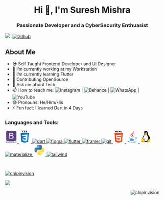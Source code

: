 <h1 align="center">Hi 👋, I'm Suresh Mishra</h1>
<h3 align="center">Passionate Developer and a CyberSecurity Enthuasist</h3>

![](https://visitor-badge.laobi.icu/badge?page_id=chipinvision.chipinvision)&nbsp;&nbsp;[![Github](https://img.shields.io/github/followers/chipinvision?label=Follow&style=social)](https://github.com/chipinvision)&nbsp;&nbsp;


## About Me

   - 😎 Self Taught Frontend Developer and UI Designer
   - 🔭 I’m currently working at my Workstation
   - 🌱 I’m currently learning Flutter
   - 🤔 Contributing OpenSource
   - 💬 Ask me about Tech
   - 📫 How to reach me: 
            ![Instagram](https://www.instagram.com/invisionchip) 
          | ![Behance](https://www.behance.net/invisionch9c6f)
          | ![WhatsApp](https://api.whatsapp.com/send?phone=%20919437007938&text=&source=&data=app_absent=)
          | ![YouTube](https://www.youtube.com/channel/UCafeVMVotqWH7jKOR5wzoYA)
   - 😄 Pronouns: He/Him/His
   - ⚡ Fun fact: I learned Dart in 4 Days

<h3 align="left">Languages and Tools:</h3>

<p align="left"> <a href="https://getbootstrap.com" target="_blank"> <img src="https://raw.githubusercontent.com/devicons/devicon/master/icons/bootstrap/bootstrap-plain-wordmark.svg" alt="bootstrap" width="40" height="40"/> </a> <a href="https://www.w3schools.com/css/" target="_blank"> <img src="https://raw.githubusercontent.com/devicons/devicon/master/icons/css3/css3-original-wordmark.svg" alt="css3" width="40" height="40"/> </a> <a href="https://dart.dev" target="_blank"> <img src="https://www.vectorlogo.zone/logos/dartlang/dartlang-icon.svg" alt="dart" width="40" height="40"/> </a> <a href="https://www.figma.com/" target="_blank"> <img src="https://www.vectorlogo.zone/logos/figma/figma-icon.svg" alt="figma" width="40" height="40"/> </a> <a href="https://flutter.dev" target="_blank"> <img src="https://www.vectorlogo.zone/logos/flutterio/flutterio-icon.svg" alt="flutter" width="40" height="40"/> </a> <a href="https://www.framer.com/" target="_blank"> <img src="https://www.vectorlogo.zone/logos/framer/framer-icon.svg" alt="framer" width="40" height="40"/> </a> <a href="https://git-scm.com/" target="_blank"> <img src="https://www.vectorlogo.zone/logos/git-scm/git-scm-icon.svg" alt="git" width="40" height="40"/> </a> <a href="https://www.w3.org/html/" target="_blank"> <img src="https://raw.githubusercontent.com/devicons/devicon/master/icons/html5/html5-original-wordmark.svg" alt="html5" width="40" height="40"/> </a> <a href="https://www.java.com" target="_blank"> <img src="https://raw.githubusercontent.com/devicons/devicon/master/icons/java/java-original.svg" alt="java" width="40" height="40"/> </a> <a href="https://www.linux.org/" target="_blank"> <img src="https://raw.githubusercontent.com/devicons/devicon/master/icons/linux/linux-original.svg" alt="linux" width="40" height="40"/> </a> <a href="https://materializecss.com/" target="_blank"> <img src="https://raw.githubusercontent.com/prplx/svg-logos/5585531d45d294869c4eaab4d7cf2e9c167710a9/svg/materialize.svg" alt="materialize" width="40" height="40"/> </a> <a href="https://www.python.org" target="_blank"> <img src="https://raw.githubusercontent.com/devicons/devicon/master/icons/python/python-original.svg" alt="python" width="40" height="40"/> </a> <a href="https://tailwindcss.com/" target="_blank"> <img src="https://www.vectorlogo.zone/logos/tailwindcss/tailwindcss-icon.svg" alt="tailwind" width="40" height="40"/> </a> </p>
<br/>
<p align="left"> <a href="https://github.com/ryo-ma/github-profile-trophy"><img src="https://github-profile-trophy.vercel.app/?username=chipinvision" alt="chipinvision" /></a> </p>

<img align="left" src = "https://github-readme-stats.vercel.app/api?username=chipinvision&&show_icons+true&title=color=ffffff&icon_color=bb2acf&text_color=daf7dc&bg_color=303030">&nbsp;&nbsp;<p><img align="right" src="https://github-readme-streak-stats.herokuapp.com/?user=chipinvision&" alt="chipinvision" /></p>
